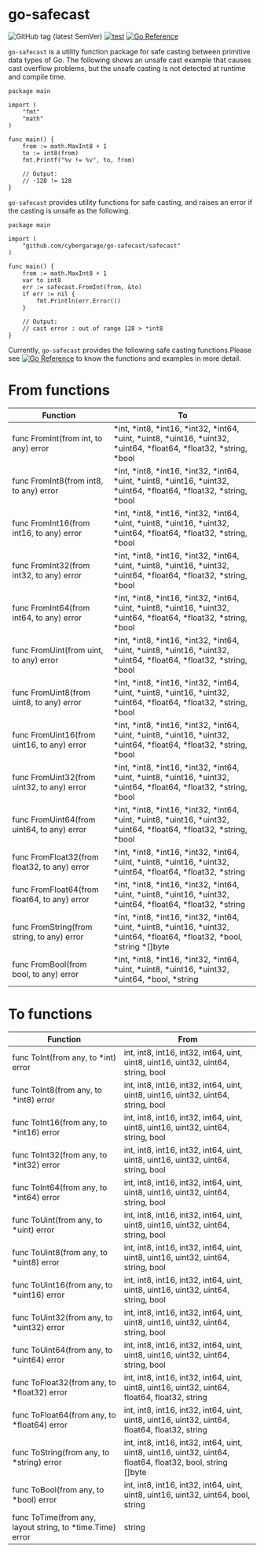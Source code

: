 # go-safecast

![GitHub tag (latest SemVer)](https://img.shields.io/github/v/tag/cybergarage/go-safecast)
[![test](https://github.com/cybergarage/go-safecast/actions/workflows/make.yml/badge.svg)](https://github.com/cybergarage/go-safecast/actions/workflows/make.yml)
[![Go Reference](https://pkg.go.dev/badge/github.com/cybergarage/go-safecast.svg)](https://pkg.go.dev/github.com/cybergarage/go-safecast)

`go-safecast` is a utility function package for safe casting between primitive data types of Go. The following shows an unsafe cast example that causes cast overflow problems, but the unsafe casting is not detected at runtime and compile time.

```
package main

import (
    "fmt"
    "math"
)

func main() {
    from := math.MaxInt8 + 1
    to := int8(from)
    fmt.Printf("%v != %v", to, from)

    // Output:
    // -128 != 128
}
```

`go-safecast` provides utility functions for safe casting, and raises an error if the casting is unsafe as the following.

```
package main

import (
    "github.com/cybergarage/go-safecast/safecast"
)

func main() {
    from := math.MaxInt8 + 1
    var to int8
    err := safecast.FromInt(from, &to)
    if err := nil {
        fmt.Println(err.Error())
    }

    // Output:
    // cast error : out of range 128 > *int8
}
```

Currently, `go-safecast` provides the following safe casting functions.Please see [![Go Reference](https://pkg.go.dev/badge/github.com/cybergarage/go-safecast.svg)](https://pkg.go.dev/github.com/cybergarage/go-safecast) to know the functions and examples in more detail.

# From functions
|Function                                    |To                                                                             |
|--------------------------------------------|-------------------------------------------------------------------------------|
|func FromInt(from int, to any) error      | *int, *int8, *int16, *int32, *int64, *uint, *uint8, *uint16, *uint32, *uint64, *float64, *float32, *string, *bool |
|func FromInt8(from int8, to any) error      | *int, *int8, *int16, *int32, *int64, *uint, *uint8, *uint16, *uint32, *uint64, *float64, *float32, *string, *bool |
|func FromInt16(from int16, to any) error    | *int, *int8, *int16, *int32, *int64, *uint, *uint8, *uint16, *uint32, *uint64, *float64, *float32, *string, *bool |
|func FromInt32(from int32, to any) error    | *int, *int8, *int16, *int32, *int64, *uint, *uint8, *uint16, *uint32, *uint64, *float64, *float32, *string, *bool |
|func FromInt64(from int64, to any) error    | *int, *int8, *int16, *int32, *int64, *uint, *uint8, *uint16, *uint32, *uint64, *float64, *float32, *string, *bool |
|func FromUint(from uint, to any) error      | *int, *int8, *int16, *int32, *int64, *uint, *uint8, *uint16, *uint32, *uint64, *float64, *float32, *string, *bool |
|func FromUint8(from uint8, to any) error    | *int, *int8, *int16, *int32, *int64, *uint, *uint8, *uint16, *uint32, *uint64, *float64, *float32, *string, *bool |
|func FromUint16(from uint16, to any) error  | *int, *int8, *int16, *int32, *int64, *uint, *uint8, *uint16, *uint32, *uint64, *float64, *float32, *string, *bool |
|func FromUint32(from uint32, to any) error  | *int, *int8, *int16, *int32, *int64, *uint, *uint8, *uint16, *uint32, *uint64, *float64, *float32, *string, *bool |
|func FromUint64(from uint64, to any) error  | *int, *int8, *int16, *int32, *int64, *uint, *uint8, *uint16, *uint32, *uint64, *float64, *float32, *string, *bool |
|func FromFloat32(from float32, to any) error| *int, *int8, *int16, *int32, *int64, *uint, *uint8, *uint16, *uint32, *uint64, *float64, *float32, *string |
|func FromFloat64(from float64, to any) error| *int, *int8, *int16, *int32, *int64, *uint, *uint8, *uint16, *uint32, *uint64, *float64, *float32, *string |
|func FromString(from string, to any) error  | *int, *int8, *int16, *int32, *int64, *uint, *uint8, *uint16, *uint32, *uint64, *float64, *float32, *bool, *string *[]byte |
|func FromBool(from bool, to any) error      | *int, *int8, *int16, *int32, *int64, *uint, *uint8, *uint16, *uint32, *uint64, *bool, *string |

# To functions

|Function                                    |From                                                                            |
|--------------------------------------------|-------------------------------------------------------------------------------|
|func ToInt(from any, to *int) error        | int, int8, int16, int32, int64, uint, uint8, uint16, uint32, uint64, string, bool |
|func ToInt8(from any, to *int8) error      | int, int8, int16, int32, int64, uint, uint8, uint16, uint32, uint64, string, bool |
|func ToInt16(from any, to *int16) error    | int, int8, int16, int32, int64, uint, uint8, uint16, uint32, uint64, string, bool |
|func ToInt32(from any, to *int32) error    | int, int8, int16, int32, int64, uint, uint8, uint16, uint32, uint64, string, bool |
|func ToInt64(from any, to *int64) error    | int, int8, int16, int32, int64, uint, uint8, uint16, uint32, uint64, string, bool |
|func ToUint(from any, to *uint) error      | int, int8, int16, int32, int64, uint, uint8, uint16, uint32, uint64, string, bool |
|func ToUint8(from any, to *uint8) error    | int, int8, int16, int32, int64, uint, uint8, uint16, uint32, uint64, string, bool |
|func ToUint16(from any, to *uint16) error  | int, int8, int16, int32, int64, uint, uint8, uint16, uint32, uint64, string, bool |
|func ToUint32(from any, to *uint32) error  | int, int8, int16, int32, int64, uint, uint8, uint16, uint32, uint64, string, bool |
|func ToUint64(from any, to *uint64) error  | int, int8, int16, int32, int64, uint, uint8, uint16, uint32, uint64, string, bool |
|func ToFloat32(from any, to *float32) error| int, int8, int16, int32, int64, uint, uint8, uint16, uint32, uint64, float64, float32, string |
|func ToFloat64(from any, to *float64) error| int, int8, int16, int32, int64, uint, uint8, uint16, uint32, uint64, float64, float32, string |
|func ToString(from any, to *string) error  | int, int8, int16, int32, int64, uint, uint8, uint16, uint32, uint64, float64, float32, bool, string []byte |
|func ToBool(from any, to *bool) error      | int, int8, int16, int32, int64, uint, uint8, uint16, uint32, uint64, bool, string |
|func ToTime(from any, layout string, to *time.Time) error      | string |

